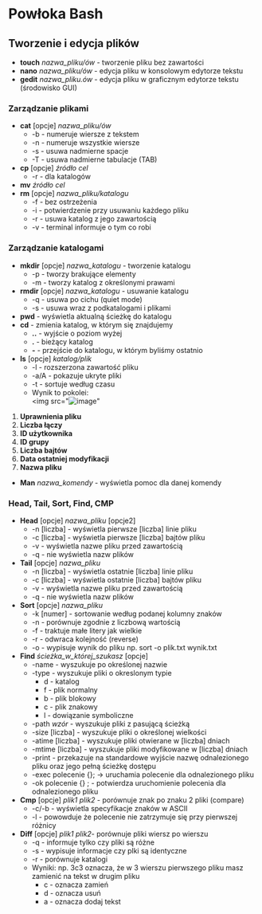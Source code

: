 # Powłoka Bash
## Tworzenie i edycja plików
 - **touch** *nazwa_pliku/ów* - tworzenie pliku bez zawartości
 - **nano** *nazwa_pliku/ów* - edycja pliku w konsolowym edytorze tekstu
 - **gedit** *nazwa_pliku.ów* - edycja pliku w graficznym edytorze tekstu (środowisko GUI)
### Zarządzanie plikami
 - **cat** [opcje] *nazwa_pliku/ów*
   - -b - numeruje wiersze z tekstem
   - -n - numeruje wszystkie wiersze
   - -s - usuwa nadmierne spacje
   - -T - usuwa nadmierne tabulacje (TAB)
 - **cp** [opcje] *źródło* *cel*
   - -r - dla katalogów
 - **mv** *źródło* *cel*
 - **rm** [opcje] *nazwa_pliku/katalogu*
   - -f - bez ostrzeżenia
   - -i - potwierdzenie przy usuwaniu każdego pliku
   - -r - usuwa katalog z jego zawartością
   - -v - terminal informuje o tym co robi
### Zarządzanie katalogami
 - **mkdir** [opcje] *nazwa_katalogu* - tworzenie katalogu
    - -p - tworzy brakujące elementy
    - -m - tworzy katalog z określonymi prawami
 - **rmdir** [opcje] *nazwa_katalogu* - usuwanie katalogu
    - -q - usuwa po cichu (quiet mode)
    - -s - usuwa wraz z podkatalogami i plikami
 - **pwd** - wyświetla aktualną ścieżkę do katalogu
 - **cd** - zmienia katalog, w którym się znajdujemy
   - **..** - wyjście o poziom wyżej
   - **.** - bieżący katalog
   - **-** - przejście do katalogu, w którym byliśmy ostatnio
 - **ls** [opcje] *katalog/plik*
   - -l - rozszerzona zawartość pliku
   - -a/A - pokazuje ukryte pliki
   - -t - sortuje według czasu
   - Wynik to pokolei: <br>
<img src="![image](https://github.com/user-attachments/assets/eca35059-9907-41d5-aba1-bb058172f78a)"
1. **Uprawnienia pliku**
2. **Liczba łączy**
3. **ID użytkownika**
4. **ID grupy**
5. **Liczba bajtów**
6. **Data ostatniej modyfikacji**
7. **Nazwa pliku**
 - **Man** *nazwa_komendy* - wyświetla pomoc dla danej komendy
### Head, Tail, Sort, Find, CMP
 - **Head** [opcje] *nazwa_pliku* [opcje2]
   - -n [liczba] - wyświetla pierwsze [liczba] linie pliku
   - -c [liczba] - wyświetla pierwsze [liczba] bajtów pliku
   - -v - wyświetla nazwe pliku przed zawartością
   - -q - nie wyświetla nazw plików
 - **Tail** [opcje] *nazwa_pliku*
   - -n [liczba] - wyświetla ostatnie [liczba] linie pliku
   - -c [liczba] - wyświetla ostatnie [liczba] bajtów pliku
   - -v - wyświetla nazwe pliku przed zawartością
   - -q - nie wyświetla nazw plików
 - **Sort** [opcje] *nazwa_pliku*
   - -k [numer] - sortowanie według podanej kolumny znaków
   - -n - porównuje zgodnie z liczbową wartością
   - -f - traktuje małe litery jak wielkie
   - -r - odwraca kolejność (reverse)
   - -o - wypisuje wynik do pliku np. sort -o plik.txt wynik.txt
- **Find** *ścieżka_w_której_szukasz* [opcje]
   - -name - wyszukuje po określonej nazwie
   - -type - wyszukuje pliki o okreslonym typie
     - d - katalog
     - f - plik normalny
     - b - plik blokowy
     - c - plik znakowy
     - l - dowiązanie symboliczne
   - -path *wzór* - wyszukuje pliki z pasującą ścieżką
   - -size [liczba] - wyszukuje pliki o określonej wielkości
   - -atime [liczba] - wyszukuje pliki otwierane w [liczba] dniach
   - -mtime [liczba] - wyszukuje pliki modyfikowane w [liczba] dniach
   - -print - przekazuje na standardowe wyjście nazwę odnalezionego pliku oraz jego pełną ścieżkę dostępu
   - -exec polecenie {}\; → uruchamia polecenie dla odnalezionego pliku
   - -ok polecenie {} \; - potwierdza uruchomienie polecenia dla odnalezionego pliku
- **Cmp** [opcje] *plik1 plik2* - porównuje znak po znaku 2 pliki (compare)
   - -c/-b - wyświetla specyfikacje znaków w ASCII
   - -l - powowduje że polecenie nie zatrzymuje się przy pierwszej różnicy
- **Diff** [opcje] *plik1 plik2*- porównuje pliki wiersz po wierszu
   - -q - informuje tylko czy pliki są różne
   - -s - wypisuje informacje czy plki są identyczne
   - -r - porównuje katalogi
   - Wyniki: np. 3c3 oznacza, że w 3 wierszu pierwszego pliku masz zamienić na tekst w drugim pliku
     - c - oznacza zamień
     - d - oznacza usuń
     - a - oznacza dodaj tekst
